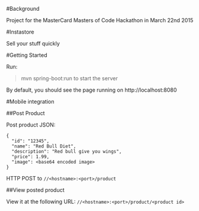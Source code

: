 #Background

Project for the MasterCard Masters of Code Hackathon in March 22nd 2015

#Instastore

Sell your stuff quickly

#Getting Started

Run:

> mvn spring-boot:run to start the server

By default, you should see the page running on http://localhost:8080

#Mobile integration

##Post Product

Post product JSON:

	{
	  "id": "12345",
	  "name": "Red Bull Diet",
	  "description": "Red bull give you wings",
	  "price": 1.99,
	  "image": <base64 encoded image>
	}
	
HTTP POST to `//<hostname>:<port>/product`

##View posted product

View it at the following URL: `//<hostname>:<port>/product/<product id>`

